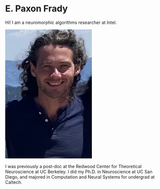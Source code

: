 # E. Paxon Frady

Hi! I am a neuromorphic algorithms researcher at Intel.

![picture of me](profile_pic.png)

I was previously a post-doc at the Redwood Center for Theoretical Neuroscience at UC Berkeley. I did my Ph.D. in Neuroscience at UC San Diego, and majored in Computation and Neural Systems for undergrad at Caltech. 



